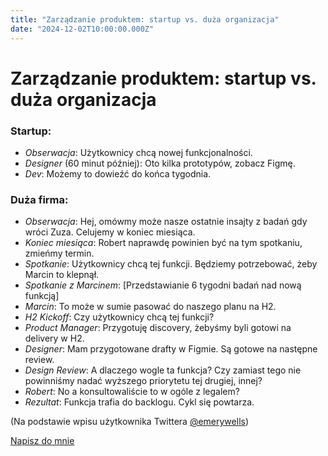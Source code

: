 ```yaml
---
title: "Zarządzanie produktem: startup vs. duża organizacja"
date: "2024-12-02T10:00:00.000Z"
---
```

# Zarządzanie produktem: startup vs. duża organizacja

### Startup:

- *Obserwacja*: Użytkownicy chcą nowej funkcjonalności.
- *Designer* (60 minut później): Oto kilka prototypów, zobacz Figmę.
- *Dev*: Możemy to dowieźć do końca tygodnia.

### Duża firma:

- *Obserwacja*: Hej, omówmy może nasze ostatnie insajty z badań gdy wróci Zuza. Celujemy w koniec miesiąca.
- *Koniec miesiąca*: Robert naprawdę powinien być na tym spotkaniu, zmieńmy termin.
- *Spotkanie*: Użytkownicy chcą tej funkcji. Będziemy potrzebować, żeby Marcin to klepnął.
- *Spotkanie z Marcinem*: [Przedstawianie 6 tygodni badań nad nową funkcją]
- *Marcin*: To może w sumie pasować do naszego planu na H2.
- *H2 Kickoff*: Czy użytkownicy chcą tej funkcji?
- *Product Manager*: Przygotuję discovery, żebyśmy byli gotowi na delivery w H2.
- *Designer*: Mam przygotowane drafty w Figmie. Są gotowe na następne review.
- *Design Review*: A dlaczego wogle ta funkcja? Czy zamiast tego nie powinniśmy nadać wyższego priorytetu tej drugiej, innej?
- *Robert*: No a konsultowaliście to w ogóle z legalem?
- *Rezultat*: Funkcja trafia do backlogu. Cykl się powtarza.

(Na podstawie wpisu użytkownika Twittera [@emerywells](https://x.com/emerywells/status/1782914366398218540))

[Napisz do mnie](mailto:jakub.jeziorny@gmail.com)